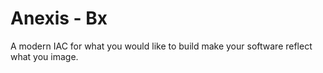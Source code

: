 # Anexis - Bx

A modern IAC for what you would like to build make your software reflect what you image.
